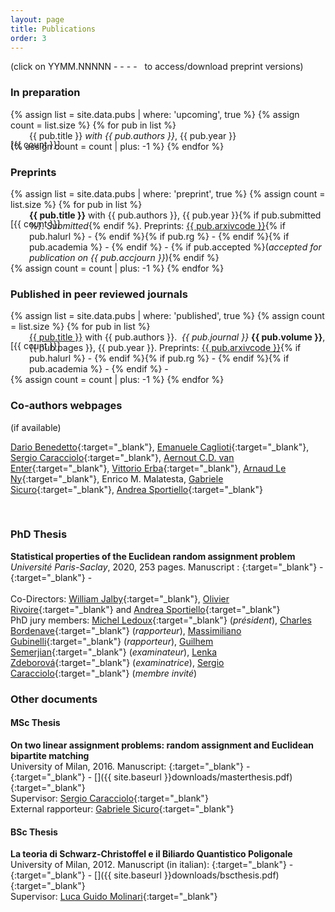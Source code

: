 ```yaml
---
layout: page
title: Publications
order: 3
---
```

<!-- - TOC
{:toc} -->

(click on YYMM.NNNNN - <i class="ai ai-hal ai-align-center-1x"></i> - <i class="ai ai-researchgate ai-align-center-1x"></i> - <i class="ai ai-academia ai-align-center-1x"></i> - <i class="fa fa-file-pdf-o" aria-hidden="true"></i>&nbsp; to access/download preprint versions)

### In preparation

<dl>
{% assign list = site.data.pubs | where: 'upcoming', true %}
{% assign count = list.size %}
<!--{% if count != 0 %}
  ### Preprints
  {% endif %}-->
{% for pub in list %}
  <dd style="margin-left: 30px;"><p style='margin-left: -30px !important;
  position: absolute;'>[{{ count }}]</p> {{ pub.title }} <i>with {{ pub.authors }}</i>, {{ pub.year }}</dd>
{% assign count = count | plus: -1 %}
{% endfor %}
</dl>


### Preprints

<dl>
{% assign list = site.data.pubs | where: 'preprint', true %}
{% assign count = list.size %}
<!--{% if count != 0 %}
  ### Preprints
  {% endif %}-->
{% for pub in list %}
  <dd style="margin-left: 30px;"><p style='margin-left: -30px !important;
  position: absolute;'>[{{ count }}]</p> <b>{{ pub.title }}</b> with {{ pub.authors }}, {{ pub.year }}{% if pub.submitted %}. <i>Submitted</i>{% endif %}. Preprints: <a href="{{ pub.arxivurl }}" target="\_blank">{{ pub.arxivcode }}</a>{% if pub.halurl %} - <a href="{{ pub.halurl }}" target="_blank"><i class="ai ai-hal ai-align-center-1x"></i></a>{% endif %}{% if pub.rg %} - <a href="https://www.researchgate.net/publication/{{ pub.rg }}" target="_blank"><i class="ai ai-researchgate ai-align-center-1x"></i></a>{% endif %}{% if pub.academia %} - <a href="https://www.academia.edu/{{ pub.academia }}" target="_blank"><i class="ai ai-academia ai-align-center-1x"></i></a>{% endif %} - <a href="{{  site.baseurl }}{{ pub.pdf }}" target="\_blank"><i class="fa fa-file-pdf-o" aria-hidden="true"></i></a> {% if pub.accepted %}(<i>accepted for publication on {{ pub.accjourn }}</i>){% endif %}</dd>
{% assign count = count | plus: -1 %}
{% endfor %}
</dl>

### Published in peer reviewed journals
<dl>
{% assign list = site.data.pubs | where: 'published', true %}
{% assign count = list.size %}
{% for pub in list %}
  <!--dt>  {{ pub.title }} with {{ pub.authors }}
  </dt-->
  <dd style="margin-left: 30px;"><p style='margin-left: -30px !important;
  position: absolute;'>[{{ count }}]</p> <a href="{{ pub.doi }}" target="\_blank">{{ pub.title }}</a> with {{ pub.authors }}. &nbsp;<i>{{ pub.journal }}</i> <b>{{ pub.volume }}</b>, {{ pub.pages }}, {{ pub.year }}. Preprints: <a href="{{ pub.arxivurl }}" target="\_blank">{{ pub.arxivcode }}</a>{% if pub.halurl %} - <a href="{{ pub.halurl }}" target="_blank"><i class="ai ai-hal ai-align-center-1x"></i></a>{% endif %}{% if pub.rg %} - <a href="https://www.researchgate.net/publication/{{ pub.rg }}" target="_blank"><i class="ai ai-researchgate ai-align-center-1x"></i></a>{% endif %}{% if pub.academia %} - <a href="https://www.academia.edu/{{ pub.academia }}" target="_blank"><i class="ai ai-academia ai-align-center-1x"></i></a>{% endif %} - <a href="{{  site.baseurl }}{{ pub.pdf }}" target="\_blank"><i class="fa fa-file-pdf-o" aria-hidden="true"></i></a>
  </dd>
{% assign count = count | plus: -1 %}
{% endfor %}
</dl>

### Co-authors webpages

(if available)

<!--
Previous version
Dario Benedetto, Emanuele Caglioti, Sergio Caracciolo, Aernout C.D. van Enter, Vittorio Erba, Arnaud Le Ny, Enrico M. Malatesta, Gabriele Sicuro, Andrea Sportiello
-->

[Dario Benedetto](http://brazil.mat.uniroma1.it/dario/){:target="\_blank"}, [Emanuele Caglioti](https://sites.google.com/site/ecaglioti/){:target="\_blank"}, [Sergio Caracciolo](http://pcteserver.mi.infn.it/~caraccio/){:target="\_blank"}, [Aernout C.D. van Enter](http://www.math.rug.nl/~aenter/){:target="\_blank"}, [Vittorio Erba](https://vittorioerba.github.io/){:target="\_blank"}, [Arnaud Le Ny](https://perso.math.u-pem.fr/le_ny.arnaud/){:target="\_blank"}, Enrico M. Malatesta, [Gabriele Sicuro](https://gabrielesicuro.wordpress.com/){:target="_blank"}, [Andrea Sportiello](https://lipn.univ-paris13.fr/~sportiello/index_eng.html){:target="\_blank"}

<br/>

### PhD Thesis


 **Statistical properties of the Euclidean random assignment problem** <br/> _Université Paris-Saclay_, 2020, 253 pages. Manuscript : [<i class="ai ai-hal" aria-hidden="true"></i>](https://tel.archives-ouvertes.fr/tel-03098672v1){:target="\_blank"} - [<i class="ai ai-researchgate ai-align-center-1x" aria-hidden="true"></i>](https://www.researchgate.net/publication/348317683_Statistical_Properties_of_the_Euclidean_Random_Assignment_Problem){:target="\_blank"} - <a href="#" target="\_blank"><i class="fa fa-file-pdf-o" aria-hidden="true"></i></a><br/><br/> Co-Directors: [William Jalby](https://scholar.google.fr/citations?user=9m0DLJQAAAAJ&hl=fr){:target="\_blank"}, [Olivier Rivoire](https://www.college-de-france.fr/site/en-cirb/rivoire.htm){:target="\_blank"} and [Andrea Sportiello](https://lipn.univ-paris13.fr/~sportiello/index_eng.html){:target="\_blank"} <br/> PhD jury members: [Michel Ledoux](https://perso.math.univ-toulouse.fr/ledoux/){:target="\_blank"} (_président_), [Charles Bordenave](http://www.i2m.univ-amu.fr/perso/charles.bordenave/start){:target="\_blank"} (_rapporteur_), [Massimiliano Gubinelli](https://www.iam.uni-bonn.de/abteilung-gubinelli/home/){:target="\_blank"} (_rapporteur_), [Guilhem Semerjian](http://www.phys.ens.fr/~guilhem/){:target="\_blank"} (_examinateur_), [Lenka Zdeborová](http://artax.karlin.mff.cuni.cz/~zdebl9am/){:target="\_blank"} (_examinatrice_), [Sergio Caracciolo](http://pcteserver.mi.infn.it/~caraccio/){:target="\_blank"} (_membre invité_)

### Other documents
#### MSc Thesis

   **On two linear assignment problems: random assignment and Euclidean bipartite matching** <br/>
   University of Milan, 2016. Manuscript: [<i class="ai ai-researchgate ai-align-center-1x" aria-hidden="true"></i>](http://dx.doi.org/10.13140/RG.2.1.1725.2082){:target="\_blank"} - [<i class="ai ai-academia ai-align-center-1x" aria-hidden="true"></i>](https://www.academia.edu/25062627/On_Two_Linear_Assignment_Problems_Random_Assignment_and_Euclidean_Bipartite_Matching){:target="\_blank"} - [<i class="fa fa-file-pdf-o" aria-hidden="true"></i>]({{ site.baseurl }}downloads/masterthesis.pdf){:target="_blank"} <br/>
 Supervisor: [Sergio Caracciolo](http://pcteserver.mi.infn.it/~caraccio/){:target="\_blank"} <br/>
 External rapporteur: [Gabriele Sicuro](https://gabrielesicuro.wordpress.com/){:target="_blank"}

#### BSc Thesis

 **La teoria di Schwarz-Christoffel e il Biliardo Quantistico Poligonale** <br/>
 University of Milan, 2012. Manuscript (in italian): [<i class="ai ai-researchgate ai-align-center-1x" aria-hidden="true"></i>](http://dx.doi.org/10.13140/RG.2.1.2101.6403){:target="\_blank"} - [<i class="ai ai-academia ai-align-center-1x" aria-hidden="true"></i>](https://www.academia.edu/2506378/La_Teoria_di_Schwarz_Christoffel_e_il_Biliardo_Quantistico_Poligonale){:target="\_blank"} - [<i class="fa fa-file-pdf-o" aria-hidden="true"></i>]({{ site.baseurl }}downloads/bscthesis.pdf){:target="_blank"}<br/>
 Supervisor: [Luca Guido Molinari](http://wwwteor.mi.infn.it/~molinari/){:target="_blank"}
